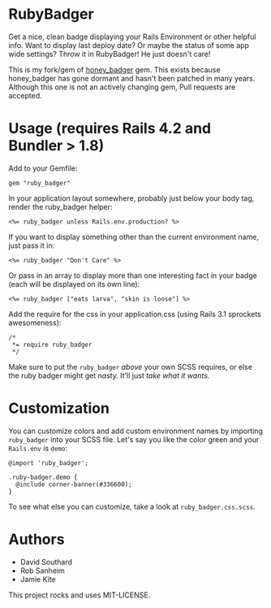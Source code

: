 # RubyBadger

Get a nice, clean badge displaying your Rails Environment or other helpful info.  Want to display last deploy date?  Or maybe the status of some app wide settings?  Throw it in RubyBadger!  He just doesn't care!

This is my fork/gem of [honey_badger](https://github.com/rsanheim/honey_badger) gem. This exists because honey_badger has gone dormant and hasn't been patched in many years. Although this one is not an actively changing gem, Pull requests are accepted.  

# Usage (requires Rails 4.2 and Bundler > 1.8)

Add to your Gemfile:

    gem "ruby_badger"

In your application layout somewhere, probably just below your body tag, render the ruby_badger helper:

    <%= ruby_badger unless Rails.env.production? %>

If you want to display something other than the current environment name, just pass it in:

    <%= ruby_badger "Don't Care" %>

Or pass in an array to display more than one interesting fact in your badge (each will be displayed on its own line):

    <%= ruby_badger ["eats larva", "skin is loose"] %>

Add the require for the css in your application.css (using Rails 3.1 sprockets awesomeness):

    /*
     *= require ruby_badger
     */

Make sure to put the `ruby_badger` *above* your own SCSS requires, or else the ruby badger might get *nasty.* It'll just *take what it wants.*

# Customization

You can customize colors and add custom environment names by importing `ruby_badger` into your SCSS file. Let's say you like the color green and your `Rails.env` is `demo`:

    @import 'ruby_badger';

    .ruby-badger.demo {
      @include corner-banner(#336600);
    }

To see what else you can customize, take a look at `ruby_badger.css.scss`.

# Authors

* David Southard
* Rob Sanheim
* Jamie Kite

This project rocks and uses MIT-LICENSE.
